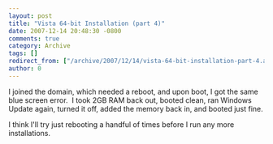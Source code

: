 ```yaml
---
layout: post
title: "Vista 64-bit Installation (part 4)"
date: 2007-12-14 20:48:30 -0800
comments: true
category: Archive
tags: []
redirect_from: ["/archive/2007/12/14/vista-64-bit-installation-part-4.aspx"]
author: 0
---
```

<!-- more -->
<p>I joined the domain, which needed a reboot, and upon boot, I got the same blue screen error.  I took 2GB RAM back out, booted clean, ran Windows Update again, turned it off, added the memory back in, and booted just fine.</p>  <p>I think I'll try just rebooting a handful of times before I run any more installations.</p>

